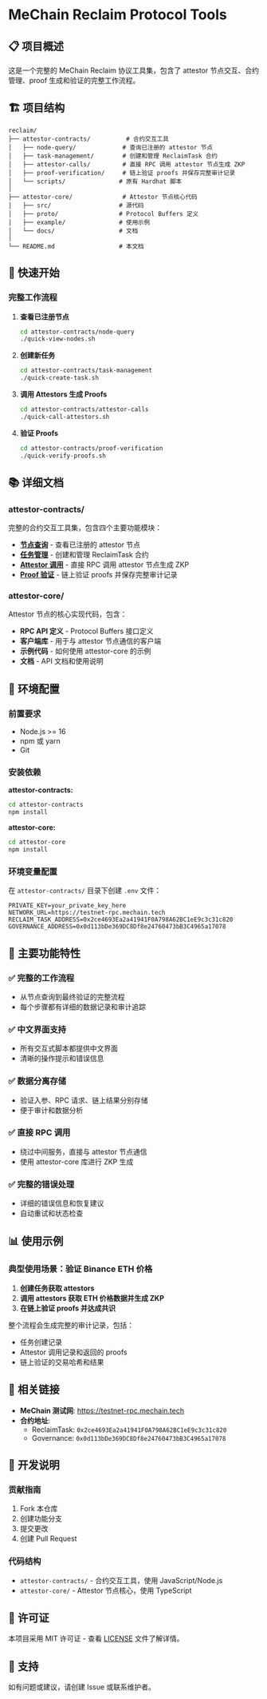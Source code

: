 # MeChain Reclaim Protocol Tools

## 📋 项目概述

这是一个完整的 MeChain Reclaim 协议工具集，包含了 attestor 节点交互、合约管理、proof 生成和验证的完整工作流程。

## 🏗️ 项目结构

```
reclaim/
├── attestor-contracts/          # 合约交互工具
│   ├── node-query/             # 查询已注册的 attestor 节点
│   ├── task-management/        # 创建和管理 ReclaimTask 合约
│   ├── attestor-calls/         # 直接 RPC 调用 attestor 节点生成 ZKP
│   ├── proof-verification/     # 链上验证 proofs 并保存完整审计记录
│   └── scripts/               # 原有 Hardhat 脚本
│
├── attestor-core/              # Attestor 节点核心代码
│   ├── src/                   # 源代码
│   ├── proto/                 # Protocol Buffers 定义
│   ├── example/               # 使用示例
│   └── docs/                  # 文档
│
└── README.md                  # 本文档
```

## 🚀 快速开始

### 完整工作流程

1. **查看已注册节点**
   ```bash
   cd attestor-contracts/node-query
   ./quick-view-nodes.sh
   ```

2. **创建新任务**
   ```bash
   cd attestor-contracts/task-management
   ./quick-create-task.sh
   ```

3. **调用 Attestors 生成 Proofs**
   ```bash
   cd attestor-contracts/attestor-calls
   ./quick-call-attestors.sh
   ```

4. **验证 Proofs**
   ```bash
   cd attestor-contracts/proof-verification
   ./quick-verify-proofs.sh
   ```

## 📚 详细文档

### attestor-contracts/
完整的合约交互工具集，包含四个主要功能模块：

- **[节点查询](attestor-contracts/node-query/node-query-guide.md)** - 查看已注册的 attestor 节点
- **[任务管理](attestor-contracts/task-management/README.md)** - 创建和管理 ReclaimTask 合约
- **[Attestor 调用](attestor-contracts/attestor-calls/README.md)** - 直接 RPC 调用 attestor 节点生成 ZKP
- **[Proof 验证](attestor-contracts/proof-verification/README.md)** - 链上验证 proofs 并保存完整审计记录

### attestor-core/
Attestor 节点的核心实现代码，包含：

- **RPC API 定义** - Protocol Buffers 接口定义
- **客户端库** - 用于与 attestor 节点通信的客户端
- **示例代码** - 如何使用 attestor-core 的示例
- **文档** - API 文档和使用说明

## 🔧 环境配置

### 前置要求
- Node.js >= 16
- npm 或 yarn
- Git

### 安装依赖

**attestor-contracts:**
```bash
cd attestor-contracts
npm install
```

**attestor-core:**
```bash
cd attestor-core
npm install
```

### 环境变量配置

在 `attestor-contracts/` 目录下创建 `.env` 文件：
```env
PRIVATE_KEY=your_private_key_here
NETWORK_URL=https://testnet-rpc.mechain.tech
RECLAIM_TASK_ADDRESS=0x2ce4693Ea2a41941F0A798A62BC1eE9c3c31c820
GOVERNANCE_ADDRESS=0x0d113bDe369DC8Df8e24760473bB3C4965a17078
```

## 🎯 主要功能特性

### ✅ 完整的工作流程
- 从节点查询到最终验证的完整流程
- 每个步骤都有详细的数据记录和审计追踪

### ✅ 中文界面支持
- 所有交互式脚本都提供中文界面
- 清晰的操作提示和错误信息

### ✅ 数据分离存储
- 验证入参、RPC 请求、链上结果分别存储
- 便于审计和数据分析

### ✅ 直接 RPC 调用
- 绕过中间服务，直接与 attestor 节点通信
- 使用 attestor-core 库进行 ZKP 生成

### ✅ 完整的错误处理
- 详细的错误信息和恢复建议
- 自动重试和状态检查

## 📊 使用示例

### 典型使用场景：验证 Binance ETH 价格

1. **创建任务获取 attestors**
2. **调用 attestors 获取 ETH 价格数据并生成 ZKP**
3. **在链上验证 proofs 并达成共识**

整个流程会生成完整的审计记录，包括：
- 任务创建记录
- Attestor 调用记录和返回的 proofs
- 链上验证的交易哈希和结果

## 🔗 相关链接

- **MeChain 测试网**: https://testnet-rpc.mechain.tech
- **合约地址**: 
  - ReclaimTask: `0x2ce4693Ea2a41941F0A798A62BC1eE9c3c31c820`
  - Governance: `0x0d113bDe369DC8Df8e24760473bB3C4965a17078`

## 📝 开发说明

### 贡献指南
1. Fork 本仓库
2. 创建功能分支
3. 提交更改
4. 创建 Pull Request

### 代码结构
- `attestor-contracts/` - 合约交互工具，使用 JavaScript/Node.js
- `attestor-core/` - Attestor 节点核心，使用 TypeScript

## 📄 许可证

本项目采用 MIT 许可证 - 查看 [LICENSE](LICENSE) 文件了解详情。

## 🤝 支持

如有问题或建议，请创建 Issue 或联系维护者。
